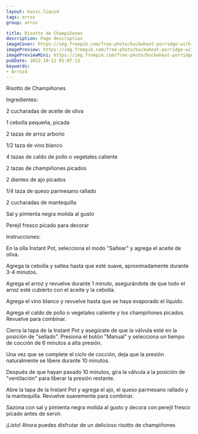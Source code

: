```yaml
---
layout: basic.liquid
tags: arroz
group: arroz

title: Risotto de Champiñones
description: Page description
imageCover: https://img.freepik.com/free-photo/buckwheat-porridge-with-mushrooms_658428-151.jpg?w=360&t=st=1677185498~exp=1677186098~hmac=b74e9db3aff53d07415021d8e4490ca6d8e7e8f6bc12c999fee646b3cd4134a8
imagePreview: https://img.freepik.com/free-photo/buckwheat-porridge-with-mushrooms_658428-151.jpg?w=360&t=st=1677185498~exp=1677186098~hmac=b74e9db3aff53d07415021d8e4490ca6d8e7e8f6bc12c999fee646b3cd4134a8
imagePreviewMini: https://img.freepik.com/free-photo/buckwheat-porridge-with-mushrooms_658428-151.jpg?w=360&t=st=1677185498~exp=1677186098~hmac=b74e9db3aff53d07415021d8e4490ca6d8e7e8f6bc12c999fee646b3cd4134a8
pubDate: 2022-10-12 01:07:13
keywords:
- Arroz4
---
```


Risotto de Champiñones

Ingredientes:

2 cucharadas de aceite de oliva

1 cebolla pequeña, picada

2 tazas de arroz arborio

1/2 taza de vino blanco

4 tazas de caldo de pollo o vegetales caliente

2 tazas de champiñones picados

2 dientes de ajo picados

1/4 taza de queso parmesano rallado

2 cucharadas de mantequilla

Sal y pimienta negra molida al gusto

Perejil fresco picado para decorar

Instrucciones:

En la olla Instant Pot, selecciona el modo "Saltear" y agrega el aceite de oliva.

Agrega la cebolla y saltea hasta que esté suave, aproximadamente durante 3-4 minutos.

Agrega el arroz y revuelve durante 1 minuto, asegurándote de que todo el arroz esté cubierto con el aceite y la cebolla.

Agrega el vino blanco y revuelve hasta que se haya evaporado el líquido.

Agrega el caldo de pollo o vegetales caliente y los champiñones picados. Revuelve para combinar.

Cierra la tapa de la Instant Pot y asegúrate de que la válvula esté en la posición de "sellado".
Presiona el botón "Manual" y selecciona un tiempo de cocción de 6 minutos a alta presión.

Una vez que se complete el ciclo de cocción, deja que la presión naturalmente se libere durante 10 minutos.

Después de que hayan pasado 10 minutos, gira la válvula a la posición de "ventilación" para liberar la presión restante.

Abre la tapa de la Instant Pot y agrega el ajo, el queso parmesano rallado y la mantequilla. Revuelve suavemente para combinar.

Sazona con sal y pimienta negra molida al gusto y decora con perejil fresco picado antes de servir.

¡Listo! Ahora puedes disfrutar de un delicioso risotto de champiñones